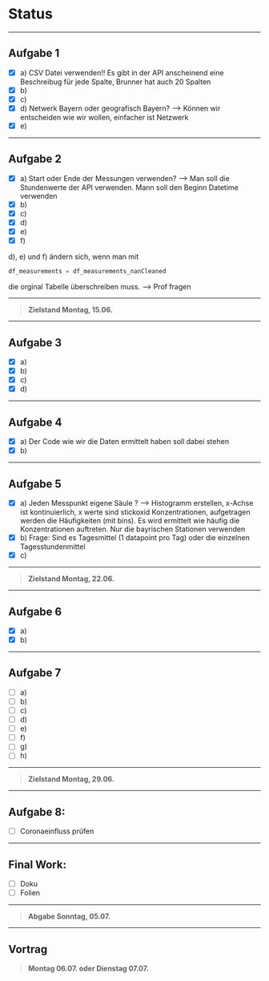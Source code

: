 # Status

---


## Aufgabe 1

- [x] a) CSV Datei verwenden!! Es gibt in der API anscheinend eine Beschreibug für jede Spalte, Brunner hat auch 20 Spalten
- [x] b)
- [x] c)
- [x] d)    Netwerk Bayern oder geografisch Bayern? --> Können wir      entscheiden wie wir wollen, einfacher ist Netzwerk
- [x] e)

---

## Aufgabe 2

- [x] a)    Start oder Ende der Messungen verwenden? --> Man soll die Stundenwerte der API verwenden. Mann soll den Beginn Datetime verwenden
- [x] b)
- [x] c)
- [x] d)
- [x] e)
- [x] f)

d), e) und f) ändern sich, wenn man mit

```python
df_measurements = df_measurements_nanCleaned
```

die orginal Tabelle überschreiben muss. --> Prof fragen

---

> __Zielstand Montag, 15.06.__

---

## Aufgabe 3

- [x] a)
- [x] b)
- [x] c)
- [x] d)

---

## Aufgabe 4

- [x] a) Der Code wie wir die Daten ermittelt haben soll dabei stehen
- [x] b)

---

## Aufgabe 5

- [x] a) Jeden Messpunkt eigene Säule ? --> Histogramm erstellen, x-Achse ist kontinuierlich, x werte sind stickoxid Konzentrationen, aufgetragen werden die Häufigkeiten (mit bins). Es wird ermittelt wie häufig die Konzentrationen auftreten. Nur die bayrischen Stationen verwenden
- [x] b) Frage: Sind es Tagesmittel (1 datapoint pro Tag) oder die einzelnen Tagesstundenmittel
- [x] c)

---

> __Zielstand Montag, 22.06.__

---

## Aufgabe 6

- [x] a)
- [x] b)

---


## Aufgabe 7

- [ ] a)
- [ ] b)
- [ ] c)
- [ ] d)
- [ ] e)
- [ ] f)
- [ ] g)
- [ ] h)

---

> __Zielstand Montag, 29.06.__

---

## Aufgabe 8:

- [ ] Coronaeinfluss prüfen

---

## Final Work:

- [ ] Doku
- [ ] Folien

---

> __Abgabe Sonntag, 05.07.__

---

## Vortrag

> __Montag 06.07. oder Dienstag 07.07.__
